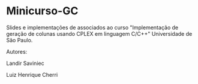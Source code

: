 # Minicurso-GC
Slides e implementações de associados ao curso "Implementação de geração de colunas usando CPLEX em linguagem C/C++"
Universidade de São Paulo.



Autores:

Landir Saviniec 

Luiz Henrique Cherri
